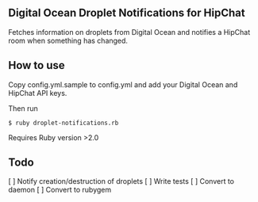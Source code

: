 ## Digital Ocean Droplet Notifications for HipChat

Fetches information on droplets from Digital Ocean and notifies a HipChat room when something has changed.

## How to use

Copy config.yml.sample to config.yml and add your Digital Ocean and HipChat API keys.

Then run

	$ ruby droplet-notifications.rb

Requires Ruby version >2.0

## Todo

[ ] Notify creation/destruction of droplets
[ ] Write tests
[ ] Convert to daemon
[ ] Convert to rubygem 